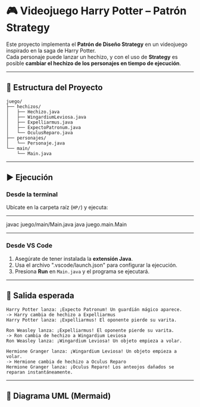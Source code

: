 # 🎮 Videojuego Harry Potter – Patrón Strategy

Este proyecto implementa el **Patrón de Diseño Strategy** en un videojuego inspirado en la saga de Harry Potter.  
Cada personaje puede lanzar un hechizo, y con el uso de **Strategy** es posible **cambiar el hechizo de los personajes en tiempo de ejecución**.

---

## 📂 Estructura del Proyecto

```
juego/
├── hechizos/
│   ├── Hechizo.java
│   ├── WingardiumLeviosa.java
│   ├── Expelliarmus.java
│   ├── ExpectoPatronum.java
│   └── OculusReparo.java
├── personajes/
│   └── Personaje.java
└── main/
    └── Main.java
```

---

## ▶️ Ejecución

### Desde la terminal
Ubícate en la carpeta raíz (`HP/`) y ejecuta:

------------------------------------------------

javac juego/main/Main.java
java juego.main.Main

------------------------------------------------


### Desde VS Code
1. Asegúrate de tener instalada la **extensión Java**.  
2. Usa el archivo ".vscode/launch.json" para configurar la ejecución.  
3. Presiona **Run** en `Main.java` y el programa se ejecutará.

---

## 📌 Salida esperada

```
Harry Potter lanza: ¡Expecto Patronum! Un guardián mágico aparece.
-> Harry cambia de hechizo a Expelliarmus
Harry Potter lanza: ¡Expelliarmus! El oponente pierde su varita.

Ron Weasley lanza: ¡Expelliarmus! El oponente pierde su varita.
-> Ron cambia de hechizo a Wingardium Leviosa
Ron Weasley lanza: ¡Wingardium Leviosa! Un objeto empieza a volar.

Hermione Granger lanza: ¡Wingardium Leviosa! Un objeto empieza a volar.
-> Hermione cambia de hechizo a Oculus Reparo
Hermione Granger lanza: ¡Oculus Reparo! Los anteojos dañados se reparan instantáneamente.
```

---

## 📖 Diagrama UML (Mermaid)


